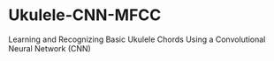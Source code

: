 # Ukulele-CNN-MFCC
Learning and Recognizing Basic Ukulele Chords Using a  Convolutional Neural Network (CNN)
